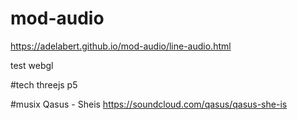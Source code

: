 # mod-audio
https://adelabert.github.io/mod-audio/line-audio.html

test webgl

#tech
threejs
p5

#musix
Qasus - Sheis
https://soundcloud.com/qasus/qasus-she-is

